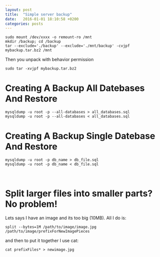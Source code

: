 ```yaml
---
layout: post
title:  "Simple server backup"
date:   2016-01-01 18:10:58 +0200
categories: posts
---
```


```
sudo mount /dev/xxxx -o remount-ro /mnt
mkdir /backup; cd /backup
tar --exclude='./backup' --exclude='./mnt/backup' -cvjpf mybackup.tar.bz2 /mnt
```

Then you unpack with behavior permission
 
`sudo tar -xvjpf mybackup.tar.bz2`


# Creating A Backup All Datebases And Restore
 
```
mysqldump -u root -p --all-databases > all_databases.sql
mysqldump -u root -p --all-databases < all_databases.sql
```
 
# Creating A Backup Single Datebase And Restore

```
mysqldump -u root -p db_name > db_file.sql
mysqldump -u root -p db_name < db_file.sql
```

<br />

# Split larger files into smaller parts? No problem!

Lets says I have an image and its too big (10MB). All I do is:<br />

`split --bytes=1M /path/to/image/image.jpg /path/to/image/prefixForNewImagePieces`

and then to put it together I use cat:<br />

`cat prefixFiles* > newimage.jpg`

